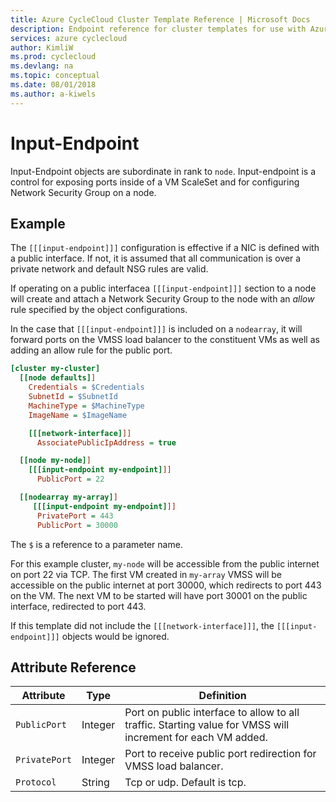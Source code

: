 ```yaml
---
title: Azure CycleCloud Cluster Template Reference | Microsoft Docs
description: Endpoint reference for cluster templates for use with Azure CycleCloud
services: azure cyclecloud
author: KimliW
ms.prod: cyclecloud
ms.devlang: na
ms.topic: conceptual
ms.date: 08/01/2018
ms.author: a-kiwels
---
```


# Input-Endpoint

Input-Endpoint objects are subordinate in rank to `node`. Input-endpoint is a control for exposing ports inside of a VM ScaleSet and for configuring Network Security Group on a node.

## Example

The `[[[input-endpoint]]]` configuration is effective if a NIC is defined with
a public interface. If not, it is assumed that all communication is over a private
network and default NSG rules are valid.

If operating on a public interfacea `[[[input-endpoint]]]` section to a node will create and attach a Network Security Group to the node with an *allow* rule specified by the object configurations.  

In the case that `[[[input-endpoint]]]` is included on a `nodearray`, it will
forward ports on the VMSS load balancer to the constituent VMs as well as adding
an allow rule for the public port.

``` ini
[cluster my-cluster]
  [[node defaults]]
    Credentials = $Credentials
    SubnetId = $SubnetId
    MachineType = $MachineType
    ImageName = $ImageName

    [[[network-interface]]]
      AssociatePublicIpAddress = true

  [[node my-node]]
    [[[input-endpoint my-endpoint]]]
      PublicPort = 22

  [[nodearray my-array]]  
     [[[input-endpoint my-endpoint]]]
      PrivatePort = 443
      PublicPort = 30000
```

The `$` is a reference to a parameter name.

For this example cluster, `my-node` will be accessible from the public internet
on port 22 via TCP. The first VM created in `my-array` VMSS will be accessible on
the public internet at port 30000, which redirects to port 443 on the VM.
The next VM to be started will have port 30001 on the public interface, redirected
to port 443.

If this template did not include the `[[[network-interface]]]`, the `[[[input-endpoint]]]` objects would be ignored.

## Attribute Reference

Attribute | Type | Definition
------ | ----- | ----------
`PublicPort` | Integer | Port on public interface to allow to all traffic.  Starting value for VMSS will increment for each VM added.
`PrivatePort` | Integer | Port to receive public port redirection for VMSS load balancer.
`Protocol` | String | Tcp or udp. Default is tcp.
